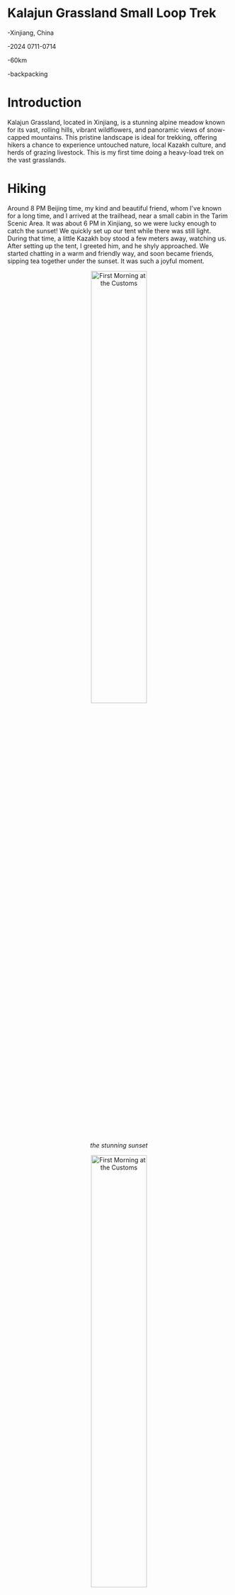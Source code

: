 
# Kalajun Grassland Small Loop Trek
-Xinjiang, China

-2024 0711-0714

-60km

-backpacking

# Introduction
Kalajun Grassland, located in Xinjiang, is a stunning alpine meadow known for its vast, rolling hills, vibrant wildflowers, and panoramic views of snow-capped mountains. This pristine landscape is ideal for trekking, offering hikers a chance to experience untouched nature, local Kazakh culture, and herds of grazing livestock. This is my first time doing a heavy-load trek on the vast grasslands.

# Hiking
Around 8 PM Beijing time, my kind and beautiful friend, whom I've known for a long time, and I arrived at the trailhead, near a small cabin in the Tarim Scenic Area. It was about 6 PM in Xinjiang, so we were lucky enough to catch the sunset! We quickly set up our tent while there was still light. During that time, a little Kazakh boy stood a few meters away, watching us. After setting up the tent, I greeted him, and he shyly approached. We started chatting in a warm and friendly way, and soon became friends, sipping tea together under the sunset. It was such a joyful moment.

<center><img src="K1.jpg" alt="First Morning at the Customs" style="width:50%;"/></center>

*<center>*the stunning sunset*</center>*

<center><img src="K2.jpg" alt="First Morning at the Customs" style="width:50%;"/></center>

*<center>*Hamao and I enjoyed tea together, chatting happily under the sunset.*</center>*

The next morning, we set off from our hiking spot. Right from the start, we faced a steep incline, which was a bit challenging since we were both carrying heavy backpacks—about 15 kilograms each, I’d say. Then we entered a relatively open grassland, only to encounter another steep slope. With no shade on the prairie, the sun beat down on us, and we were hot and exhausted. Just before noon, we climbed up a big hill, and when we looked to the left, we were struck by the view—it was stunning! We had to stop and take some photos!

<center><img src="K3.jpg" alt="First Morning at the Customs" style="width:50%;"/></center>

*<center>*After climbing the first steep slope, I felt a bit tired. I was taking a break and checking the offline map on my phone. This photo was taken by my sis secretly and she send it to me at the end hhh.*</center>*

<center><img src="K4.jpg" alt="First Morning at the Customs" style="width:50%;"/></center>

*<center>*an excited traveler*</center>*

<center><img src="K5.jpg" alt="First Morning at the Customs" style="width:50%;"/></center>

*<center>*Look! Over there!*</center>*

<center><img src="K6.jpg" alt="First Morning at the Customs" style="width:50%;"/></center>

*<center>*"Hehe, let’s take a photo!"*</center>*

<center><img src="K7.jpg" alt="First Morning at the Customs" style="width:50%;"/></center>

*<center>*This was taken by my sis when she thought I wasn’t looking. I was pleasantly surprised when I later saw this funny photo! At that moment, the path was so narrow that I had to give way to a Kazakh uncle on a motorcycle. You have no idea how tough that was for me!*</center>*

When we arrived at our first campsite, we were surprised to run into a few Kazakh guys we had met earlier on the trail. They were very welcoming and invited us to sing, dance, drink, enjoy lamb hot pot, and watch the local unique game of "scrambing for a sheep." One of the guys jokingly called it “the game of Xinjiang men,” which made us all laugh. 

I don’t usually drink, but while dancing with them, I felt like I was tipsy because I was so dizzy from all the spinning! The festivities went on until about 2 AM, and we reluctantly wrapped things up. Surprisingly, I woke up around 4 AM with a stomachache. When I opened the tent, the sky was filled with countless stars, and I could faintly see the Milky Way. I felt so lucky and was completely awestruck!

<center><img src="K9.jpg" alt="First Morning at the Customs" style="width:50%;"/></center>

*<center>*We drank under the sunset, but I just watched and didn't drink.*</center>*

<center><img src="K10.jpg" alt="First Morning at the Customs" style="width:50%;"/></center>

*<center>*A Kazakh guy placed a little kitten on my lap; it was so cute! I couldn’t help but pet it.*</center>*

I woke up early to the warmth of the sun and packed my things. After saying goodbye to the Kazakh guys, we continued on our journey. This day marked the real experience of hiking on the vast grassland, with countless little lambs and cows leisurely lying around. 

As I walked along a narrow path, I suddenly spotted a large group of unknown creatures approaching. Upon closer inspection, I realized it was a Kazakh guy on horseback herding sheep! I was lucky enough to experience the feeling of being surrounded by little lambs, some of them looked at me with surprise—hahaha!

<center><img src="K8.jpg" alt="First Morning at the Customs" style="width:50%;"/></center>

*<center>*the vast grassland*</center>*

<center><img src="K11.jpg" alt="First Morning at the Customs" style="width:50%;"/></center>

*<center>*Shocked to unexpectedly encounter a sheep herding!*</center>*

<center><img src="K12.jpg" alt="First Morning at the Customs" style="width:50%;"/></center>

*<center>*Grasslands, forests, mountains.*</center>*

We finally arrived at the second campsite before dark. Once again, we were lucky to be invited into a small cabin to sing, dance, drink, and chat. We even received an invitation to a local Kazakh grandmother's house to enjoy big Xinjiang naan with butter and drink fermented mare's milk. This experience was truly unforgettable!!!I swear this is the best Xinjiang naan I've ever had, as it was handmade by the grandmother's family! My sister and I couldn't help but marvel at how lucky we were and how warm-hearted the Kazakh people are!!!!

<center><img src="K13.jpg" alt="First Morning at the Customs" style="width:50%;"/></center>

*<center>*I had such a great time that day! When I took a selfie and saw my sunburned skin, dry, peeling lips, and hair that hadn't been washed in days, I couldn't help but laugh. My eyes were filled with exhaustion, but also with surprise and satisfaction.*</center>*

<center><img src="K14.jpg" alt="First Morning at the Customs" style="width:50%;"/></center>

*<center>*Taking a photo with the lemon tea featuring Kalajun! Yes, they were drinking alcohol while I was sipping on lemon tea.My eyes were laughing so much that you could barely see my eyeballs, even though they’re not very big to begin with—hahaha!*</center>*

The next morning, we said our goodbyes to our Kazakh friends, even though some of them were still asleep from last night’s festivities. We had such a great time! This day was quite intense, with steep and lengthy uphill and downhill trails. It was so hot that my sister and I decided to wear flip-flops for the climb—it was really exhausting!!

<center><img src="K16.jpg" alt="First Morning at the Customs" style="width:50%;"/></center>

*<center>*Along the way, we came across a little horse in the river. A nearby Kazakh guy explained that it was using the cold water to heal itself.*</center>*

<center><img src="K17.jpg" alt="First Morning at the Customs" style="width:50%;"/></center>

*<center>*After descending a steep and long hill, we sat down to rest. I desperately needed a protein bar to regain my energy while checking out my sunburned, painful skin and lips—they looked pretty haggard.*</center>*

<center><img src="K18.jpg" alt="First Morning at the Customs" style="width:50%;"/></center>

*<center>*Climbing uphill under the blazing sun was exhausting and super hot. We switched to flip-flops. Isn’t that hilarious? Hahaha!*</center>*

We finally reached our destination, and the scenery along the way was beautiful. Although we were extremely tired, seeing the stunning views made it all worthwhile. In the end, we came across a humorous road sign with a distinctly Chinese flair—it was definitely worth remembering!

<center><img src="K19.jpg" alt="First Morning at the Customs" style="width:50%;"/></center>

*<center>*Even though the weather wasn’t great at the time, seeing the rolling grasslands in the distance filled me with satisfaction.*</center>*

<center><img src="K20.jpg" alt="First Morning at the Customs" style="width:50%;"/></center>

*<center>*As we descended, the weather improved a bit, and the landscape looked like a huge slice of pure matcha cake.*</center>*

<center><img src="K21.jpg" alt="First Morning at the Customs" style="width:50%;"/></center>

*<center>*Wildflowers blanketed the grasslands, while in the distance, the sun cast a golden glow on the mountains.*</center>*

<center><img src="K22.jpg" alt="First Morning at the Customs" style="width:50%;"/></center>

*<center>*Climbing uphill under the blazing sun was exhausting and super hot. We switched to flip-flops. Isn’t that hilarious? Hahaha!*</center>*

# ending
The three-day, two-night heavy-load trek around Kalajun Grassland was exhausting and hot, but incredibly joyful. We witnessed the starry sky over the grasslands, snow-capped mountains, and grazing cattle and sheep, all while experiencing the warmth and kindness of the Kazakh people. Every memory of being invited by my Kazakh friends is unforgettable. I used to boast to my friends about the activities of the Kazakh people depicted in the drama "To the wonder" and now I’ve experienced them myself. Life is meant for experiences, and I truly lived it on the Kalajun Grassland!

I want to express my heartfelt thanks to the warm-hearted Kazakh friends who invited us along the way, the fellow backpackers we encountered, and my sister who accompanied me on the trek. Your presence made this hiking experience even more exciting and joyful!

**Do good,feel good.**

**Thank god and everyone, of course including myself again.**